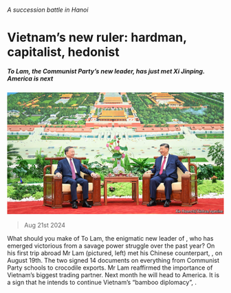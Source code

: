 ###### A succession battle in Hanoi

# Vietnam’s new ruler: hardman, capitalist, hedonist 

##### To Lam, the Communist Party’s new leader, has just met Xi Jinping. America is next 

![image](images/20240824_ASP002.jpg) 

> Aug 21st 2024 

What should you make of To Lam, the enigmatic new leader of , who has emerged victorious from a savage power struggle over the past year? On his first trip abroad Mr Lam (pictured, left) met his Chinese counterpart, , on August 19th. The two signed 14 documents on everything from Communist Party schools to crocodile exports. Mr Lam reaffirmed the importance of Vietnam’s biggest trading partner. Next month he will head to America. It is a sign that he intends to continue Vietnam’s “bamboo diplomacy”, . 

